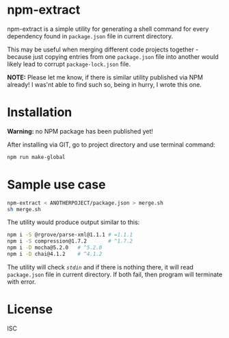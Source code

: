 # npm-extract

npm-extract is a simple utility for generating a shell command for every dependency
found in `package.json` file in current directory.

This may be useful when merging different code projects together - because
just copying entries from one `package.json` file into another would likely lead
to corrupt `package-lock.json` file.

**NOTE:** Please let me know, if there is similar utility published via NPM already!
I was'nt able to find such so, being in hurry, I wrote this one.

# Installation
**Warning:** no NPM package has been published yet!

After installing via GIT, go to project directory and use terminal command:
```bash
npm run make-global
```

# Sample use case
```bash
npm-extract < ANOTHERPOJECT/package.json > merge.sh
sh merge.sh
```

The utility would produce output similar to this:
```bash
npm i -S @rgrove/parse-xml@1.1.1 # =1.1.1
npm i -S compression@1.7.2       # ^1.7.2
npm i -D mocha@5.2.0   # ^5.2.0
npm i -D chai@4.1.2    # ^4.1.2
```

The utility will check _`stdin`_ and if there is nothing there, it will read
`package.json` file in current directory. 
If both fail, then program will terminate with error.

# License
ISC

